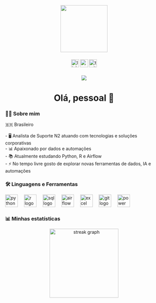 <div align="center">
  <img height="150" src="https://media.giphy.com/media/M9gbBd9nbDrOTu1Mqx/giphy.gif"  />
</div>

###

<div align="center">
  <img src="https://img.shields.io/static/v1?message=LinkedIn&logo=linkedin&label=&color=0077B5&logoColor=white&labelColor=&style=for-the-badge" height="25" alt="linkedin logo"  />
  <img src="https://img.shields.io/static/v1?message=Youtube&logo=youtube&label=&color=FF0000&logoColor=white&labelColor=&style=for-the-badge" height="25" alt="youtube logo"  />
  <img src="https://img.shields.io/static/v1?message=Twitter&logo=twitter&label=&color=1DA1F2&logoColor=white&labelColor=&style=for-the-badge" height="25" alt="twitter logo"  />
</div>

###

<div align="center">
  <img src="https://visitor-badge.laobi.icu/badge?page_id=maurodesouza.maurodesouza&"  />
</div>

###

<h1 align="center">Olá, pessoal 👋</h1>

###

<h3 align="left">👨‍💻 Sobre mim</h3>

<p align="left">
🇧🇷 Brasileiro<br><br>
- 🖥️ Analista de Suporte N2 atuando com tecnologias e soluções corporativas<br>
- 📊 Apaixonado por dados e automações<br>
- 📚 Atualmente estudando Python, R e Airflow<br>
- ⚡ No tempo livre gosto de explorar novas ferramentas de dados, IA e automações
</p>

###

<h3 align="left">🛠 Linguagens e Ferramentas</h3>

<div align="left">
  <img src="https://cdn.jsdelivr.net/gh/devicons/devicon/icons/python/python-original.svg" height="40" alt="python logo" />
  <img width="12" />
  <img src="https://www.r-project.org/logo/Rlogo.svg" height="40" alt="r logo" />
  <img width="12" />
  <img src="https://cdn.jsdelivr.net/gh/devicons/devicon/icons/mysql/mysql-original.svg" height="40" alt="sql logo" />
  <img width="12" />
  <img src="https://seeklogo.com/images/A/apache-airflow-logo-1DEAA6B5A0-seeklogo.com.png" height="40" alt="airflow logo" />
  <img width="12" />
  <img src="https://img.icons8.com/color/48/000000/microsoft-excel-2019--v1.png" height="40" alt="excel logo" />
  <img width="12" />
  <img src="https://cdn.jsdelivr.net/gh/devicons/devicon/icons/git/git-original.svg" height="40" alt="git logo" />
  <img width="12" />
  <img src="https://upload.wikimedia.org/wikipedia/commons/c/cf/Microsoft_Power_BI_Logo.svg" height="40" alt="power bi logo" />
</div>

###

<h3 align="left">📊 Minhas estatísticas</h3>

<div align="center">
  <img src="https://streak-stats.demolab.com?user=SEU_USUARIO_AQUI&locale=pt-br&mode=daily&theme=dark&hide_border=false&border_radius=5&order=3" height="220" alt="streak graph" />
</div>


###

